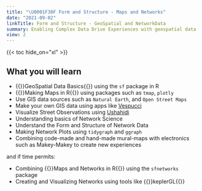 ```yaml
---
title: "\U0001F30F Form and Structure - Maps and Networks"
date: "2021-09-02"
linkTitle: Form and Structure - GeoSpatial and NetworkData
summary: Enabling Complex Data Drive Experiences with geospatial data
view: 2
---
```


{{< toc hide_on="xl" >}}

## What you will learn

- {{<hl>}}GeoSpatial Data Basics{{</hl>}} using the `sf` package in R
- {{<hl>}}Making Maps in R{{</hl>}} using packages such as `tmap`, `plotly`
- Use GIS data sources such as `Natural Earth`, and `Open Street Maps`
- Make your own GIS data using apps like [Vespucci](https://vespucci.io/)
- Visualize Street Observations using [Ushahidi](https://vespucci.io/)
- Understanding basics of Network Science
- Understand the Form and Structure of Network Data
- Making Network Plots using `tidygraph` and `ggraph`
- Combining code-made and hand-made mural-maps with electronics such as Makey-Makey to create new experiences

and if time permits: 

- Combining {{<hl>}}Maps and Networks in R{{</hl>}} using the `sfnetworks` package
- Creating and Visualizing Networks using tools like {{<hl>}}keplerGL{{</hl>}}

